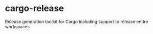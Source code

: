 <p align="center">
  <a href="https://github.com/bp3d-actions/cargo-release/workflows/build-test/badge.svg"></a>
</p>

# cargo-release

Release generation toolkit for Cargo including support to release entire workspaces.
